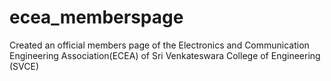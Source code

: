 # ecea_memberspage
Created an official members page of the Electronics and Communication Engineering Association(ECEA) of Sri Venkateswara College of Engineering (SVCE)
